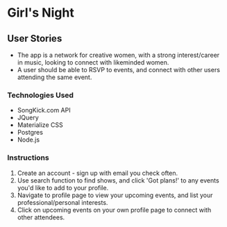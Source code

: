 <h1> Girl's Night </h1>

<h2>User Stories </h2> 
<ul>
  <li> The app is a network for creative women, with a strong interest/career in music, looking to connect with likeminded women.
  <li>A user should be able to RSVP to events, and connect with other users attending the same event. </li>
</ul>

<h3> Technologies Used </h3>
<ul>
  <li>SongKick.com API </li> 
  <li>JQuery </li>
  <li>Materialize CSS</li>
  <li>Postgres</li>
  <li>Node.js</li>
</ul>


<h3>Instructions </h3>
  <ol>
    <li>Create an account - sign up with email you check often. </li>
    <li>Use search function to find shows, and click 'Got plans!' to any events you'd like to add to your profile.</li>
    <li>Navigate to profile page to view your upcoming events, and list your professional/personal interests.</li>
    <li> Click on upcoming events on your own profile page to connect with other attendees. </li>
  </ol>

